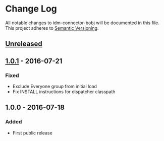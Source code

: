 # Change Log
All notable changes to idm-connector-bobj will be documented in this file.
This project adheres to [Semantic Versioning](http://semver.org/).

## [Unreleased]

## [1.0.1] - 2016-07-21
### Fixed
- Exclude Everyone group from initial load
- Fix INSTALL instructions for dispatcher classpath

## 1.0.0 - 2016-07-18
### Added
- First public release

[Unreleased]: ../../compare/1.0.0...HEAD
[1.0.1]: ../../compare/1.0.0...1.0.1
